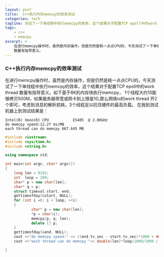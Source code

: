 ```yaml
---
layout: post
title:  C++执行内存memcpy的效率测试
categories: tech
tagline: 测试了一下单线程中执行memcpy的效率，这个结果对于配置TCP epoll中的work thread数量有指导意义。
tags:
    - c++
    - memcpy
excerpt: >
    在进行memcpy操作时，虽然是内存操作，但是仍然是耗一点点CPU的，今天测试了一下单线程中执行memcpy的效率，这个结果对于配置TCP epoll中的work thread
    数量有指导意义。
---
```

### C++执行内存memcpy的效率测试
在进行memcpy操作时，虽然是内存操作，但是仍然是耗一点点CPU的，今天测试了一下单线程中执行memcpy的效率，这个结果对于配置TCP epoll中的work thread
数量有指导意义。如下基于8K的内存快执行memcpy， 1个线程大约1S能够拷贝500M，如果服务器带宽或网卡到上限是1G,那么网络io的work thread 开2个即可，考虑到消息的解析损耗，3个线程足以抗住硬件的最高负载。
在我到测试机器上到测试结果是：
```
Intel(R) Xeon(R) CPU           E5405  @ 2.00GHz
do memcpy speed:12.27 ms/MB
each thread can do memcpy 667.645 MB
```

```cpp
#include <iostream>
#include <sys/time.h>
#include <string.h>

using namespace std;

int main(int argc, char* argv[])
{
    long len = 8192;
    int  loop = 200;
    char* p = new char[len];
    char* q = p;
    struct timeval start, end;
    gettimeofday(&start, NULL);
    for (int i =0; i < loop; ++i)
    {
            char* p = new char[len];
            *p = char(i);
            memcpy(p, q, len);
            delete [] p;
    }
    gettimeofday(&end, NULL);
    cout <<"do memcpy speed:" << ((end.tv_sec - start.tv_sec)*1000 + double(end.tv_usec - start.tv_usec) / (len*loop/1000/1000) ) / loop<<" ms/MB\n";
    cout <<"each thread can do memcpy "<< double(len)*loop/1000/1000 / ((end.tv_sec - start.tv_sec) + double(end.tv_usec - start.tv_usec) / 1000/1000) <<" MB\n";

}
```


